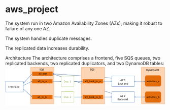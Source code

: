 # aws_project

The system run in two Amazon Availability Zones (AZs), making it robust to failure of any one AZ.

The system handles duplicate messages.

The replicated data increases durability.

Architecture
The architecture comprises a frontend, five SQS queues, two replicated backends, two replicated duplicators, and two DynamoDB tables:
![alt text](https://github.com/philip-cui/aws_project/blob/master/replicated-arch.png)
